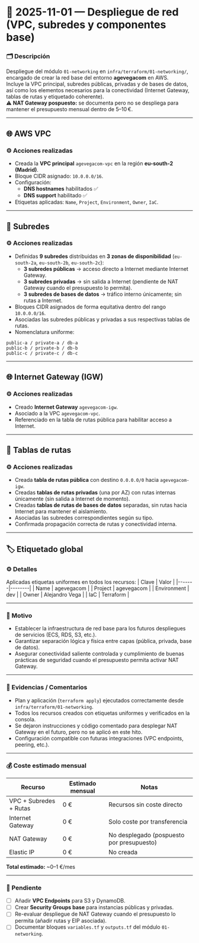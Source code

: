 # 🧩 2025-11-01 — Despliegue de red (VPC, subredes y componentes base)

### 🗂️ Descripción
Despliegue del módulo `01-networking` en `infra/terraform/01-networking/`, encargado de crear la red base del entorno **agevegacom** en AWS.  
Incluye la VPC principal, subredes públicas, privadas y de bases de datos, así como los elementos necesarios para la conectividad (Internet Gateway, tablas de rutas y etiquetado coherente).  
⚠️ **NAT Gateway pospuesto:** se documenta pero no se despliega para mantener el presupuesto mensual dentro de 5–10 €.

---

## 🌐 AWS VPC

### ⚙️ Acciones realizadas
- Creada la **VPC principal** `agevegacom-vpc` en la región **eu-south-2 (Madrid)**.  
- Bloque CIDR asignado: `10.0.0.0/16`.  
- Configuración:
  - **DNS hostnames** habilitados ✅  
  - **DNS support** habilitado ✅  
- Etiquetas aplicadas: `Name`, `Project`, `Environment`, `Owner`, `IaC`.

---

## 🧩 Subredes

### ⚙️ Acciones realizadas
- Definidas **9 subredes** distribuidas en **3 zonas de disponibilidad** (`eu-south-2a`, `eu-south-2b`, `eu-south-2c`):  
  - **3 subredes públicas** → acceso directo a Internet mediante Internet Gateway.  
  - **3 subredes privadas** → sin salida a Internet (pendiente de NAT Gateway cuando el presupuesto lo permita).  
  - **3 subredes de bases de datos** → tráfico interno únicamente; sin rutas a Internet.
- Bloques CIDR asignados de forma equitativa dentro del rango `10.0.0.0/16`.  
- Asociadas las subredes públicas y privadas a sus respectivas tablas de rutas.  
- Nomenclatura uniforme:  


```
public-a / private-a / db-a
public-b / private-b / db-b
public-c / private-c / db-c
```

---

## 🌐 Internet Gateway (IGW)

### ⚙️ Acciones realizadas
- Creado **Internet Gateway** `agevegacom-igw`.  
- Asociado a la VPC `agevegacom-vpc`.  
- Referenciado en la tabla de rutas pública para habilitar acceso a Internet.

---

## 🔄 Tablas de rutas


### ⚙️ Acciones realizadas
- Creada **tabla de rutas pública** con destino `0.0.0.0/0` hacia `agevegacom-igw`.  
- Creadas **tablas de rutas privadas** (una por AZ) con rutas internas únicamente (sin salida a Internet de momento).  
- Creadas **tablas de rutas de bases de datos** separadas, sin rutas hacia Internet para mantener el aislamiento.
- Asociadas las subredes correspondientes según su tipo.  
- Confirmada propagación correcta de rutas y conectividad interna.

---

## 🏷️ Etiquetado global

### ⚙️ Detalles
Aplicadas etiquetas uniformes en todos los recursos:
| Clave | Valor |
|-------|--------|
| Name | agevegacom |
| Project | agevegacom |
| Environment | dev |
| Owner | Alejandro Vega |
| IaC | Terraform |

---

### 🎯 Motivo
- Establecer la infraestructura de red base para los futuros despliegues de servicios (ECS, RDS, S3, etc.).  
- Garantizar separación lógica y física entre capas (pública, privada, base de datos).  
- Asegurar conectividad saliente controlada y cumplimiento de buenas prácticas de seguridad cuando el presupuesto permita activar NAT Gateway.

---

### 🧾 Evidencias / Comentarios
- Plan y aplicación (`terraform apply`) ejecutados correctamente desde `infra/terraform/01-networking`.  
- Todos los recursos creados con etiquetas uniformes y verificados en la consola.  
- Se dejaron instrucciones y código comentado para desplegar NAT Gateway en el futuro, pero no se aplicó en este hito.  
- Configuración compatible con futuras integraciones (VPC endpoints, peering, etc.).

---

### 💰 Coste estimado mensual

| Recurso | Estimado mensual | Notas |
|----------|------------------|-------|
| VPC + Subredes + Rutas | 0 € | Recursos sin coste directo |
| Internet Gateway | 0 € | Solo coste por transferencia |
| NAT Gateway | 0 € | No desplegado (pospuesto por presupuesto) |
| Elastic IP | 0 € | No creada |
**Total estimado:** ~0–1 €/mes

---

### 🚧 Pendiente
- [ ] Añadir **VPC Endpoints** para S3 y DynamoDB.  
- [ ] Crear **Security Groups base** para instancias públicas y privadas.  
- [ ] Re-evaluar despliegue de NAT Gateway cuando el presupuesto lo permita (añadir rutas y EIP asociada).  
- [ ] Documentar bloques `variables.tf` y `outputs.tf` del módulo `01-networking`.
